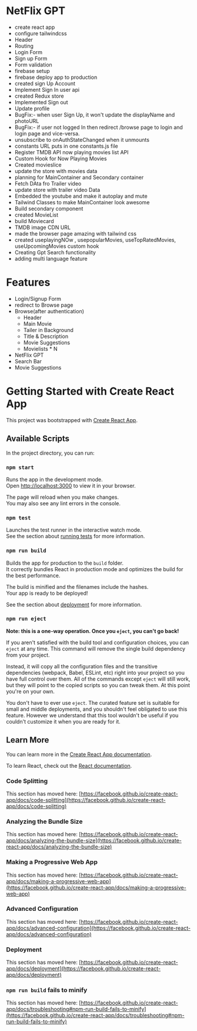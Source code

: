 # NetFlix GPT

- create react app
- configure tailwindcss
- Header
- Routing
- Login Form
- Sign up Form
- Form validation
- firebase setup
- firebase deploy app to production
- created sign Up Account
- Implement Sign In user api
- created Redux store
- Implemented Sign out
- Update profile
- BugFix:- when user Sign Up, it won't update the displayName and photoURL
- BugFix:- if user not logged In then redirect /browse page to login and login page and vice-versa.
- unsubscribe to onAuthStateChanged when it unmounts
- constants URL puts in one constants.js file
- Register TMDB API now playing movies list API
- Custom Hook for Now Playing Movies
- Created movieslice
- update the store with movies data
- planning for MainContainer and Secondary container
- Fetch DAta fro Trailer video
- update store with trailer video Data
- Embedded the youtube and make it autoplay and mute
- Tailwind Classes to make MainContainer look awesome
- Build secondary component
- created MovieList
- build Moviecard
- TMDB image CDN URL
- made the browser page amazing with tailwind css
- created useplayingNOw , usepopularMovies, useTopRatedMovies, useUpcomingMovies custom hook
- Creating Gpt Search functionality
- adding multi language feature

# Features

- Login/Signup Form
- redirect to Browse page
- Browse(after authentication)
  - Header
  - Main Movie
  - Tailer in Background
  - Title & Description
  - Movie Suggestions
  - Movielists \* N
- NetFlix GPT
- Search Bar
- Movie Suggestions

# Getting Started with Create React App

This project was bootstrapped with [Create React App](https://github.com/facebook/create-react-app).

## Available Scripts

In the project directory, you can run:

### `npm start`

Runs the app in the development mode.\
Open [http://localhost:3000](http://localhost:3000) to view it in your browser.

The page will reload when you make changes.\
You may also see any lint errors in the console.

### `npm test`

Launches the test runner in the interactive watch mode.\
See the section about [running tests](https://facebook.github.io/create-react-app/docs/running-tests) for more information.

### `npm run build`

Builds the app for production to the `build` folder.\
It correctly bundles React in production mode and optimizes the build for the best performance.

The build is minified and the filenames include the hashes.\
Your app is ready to be deployed!

See the section about [deployment](https://facebook.github.io/create-react-app/docs/deployment) for more information.

### `npm run eject`

**Note: this is a one-way operation. Once you `eject`, you can't go back!**

If you aren't satisfied with the build tool and configuration choices, you can `eject` at any time. This command will remove the single build dependency from your project.

Instead, it will copy all the configuration files and the transitive dependencies (webpack, Babel, ESLint, etc) right into your project so you have full control over them. All of the commands except `eject` will still work, but they will point to the copied scripts so you can tweak them. At this point you're on your own.

You don't have to ever use `eject`. The curated feature set is suitable for small and middle deployments, and you shouldn't feel obligated to use this feature. However we understand that this tool wouldn't be useful if you couldn't customize it when you are ready for it.

## Learn More

You can learn more in the [Create React App documentation](https://facebook.github.io/create-react-app/docs/getting-started).

To learn React, check out the [React documentation](https://reactjs.org/).

### Code Splitting

This section has moved here: [https://facebook.github.io/create-react-app/docs/code-splitting](https://facebook.github.io/create-react-app/docs/code-splitting)

### Analyzing the Bundle Size

This section has moved here: [https://facebook.github.io/create-react-app/docs/analyzing-the-bundle-size](https://facebook.github.io/create-react-app/docs/analyzing-the-bundle-size)

### Making a Progressive Web App

This section has moved here: [https://facebook.github.io/create-react-app/docs/making-a-progressive-web-app](https://facebook.github.io/create-react-app/docs/making-a-progressive-web-app)

### Advanced Configuration

This section has moved here: [https://facebook.github.io/create-react-app/docs/advanced-configuration](https://facebook.github.io/create-react-app/docs/advanced-configuration)

### Deployment

This section has moved here: [https://facebook.github.io/create-react-app/docs/deployment](https://facebook.github.io/create-react-app/docs/deployment)

### `npm run build` fails to minify

This section has moved here: [https://facebook.github.io/create-react-app/docs/troubleshooting#npm-run-build-fails-to-minify](https://facebook.github.io/create-react-app/docs/troubleshooting#npm-run-build-fails-to-minify)
